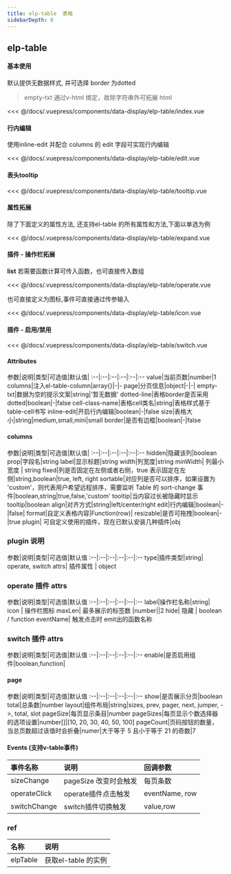 ```yaml
---
title: elp-table  表格
sidebarDepth: 0
---
```

## elp-table

#### 基本使用
默认提供无数据样式, 并可选择 border 为dotted
> empty-txt 通过v-html 绑定，故除字符串外可拓展 html

<code-card compName="docs-table">
<<< @/docs/.vuepress/components/data-display/elp-table/index.vue
</code-card>

#### 行内编辑
使用inline-edit 并配合 columns 的 edit 字段可实现行内编辑

<code-card compName="docs-table-edit">
<<< @/docs/.vuepress/components/data-display/elp-table/edit.vue
</code-card>

#### 表头tooltip

<code-card compName="docs-table-tooltip">
<<< @/docs/.vuepress/components/data-display/elp-table/tooltip.vue
</code-card>

#### 属性拓展
除了下面定义的属性方法, 还支持el-table 的所有属性和方法,下面以单选为例

<code-card compName="docs-table-expand">
<<< @/docs/.vuepress/components/data-display/elp-table/expand.vue
</code-card>

#### 插件 - 操作栏拓展

**list**  若需要函数计算可传入函数，也可直接传入数组

<code-card compName="docs-table-operate">
<<< @/docs/.vuepress/components/data-display/elp-table/operate.vue
</code-card>

也可直接定义为图标,事件可直接通过传参输入

<code-card compName="docs-table-icon">
<<< @/docs/.vuepress/components/data-display/elp-table/icon.vue
</code-card>

#### 插件 - 启用/禁用

<code-card compName="docs-table-switch">
<<< @/docs/.vuepress/components/data-display/elp-table/switch.vue
</code-card>


#### Attributes
参数|说明|类型|可选值|默认值|
:--|:--|:--|:--|:--|:--
value|当前页数|number|1
columns|注入el-table-column|array{}|-|-
page|分页信息|object|-|-|
empty-txt|数据为空的提示文案|string|'暂无数据'
dotted-line|表格border是否采用dotted|boolean|-|false
cell-class-name|表格cell类名|string|表格样式基于table-cell书写
inline-edit|开启行内编辑|boolean|-|false
size|表格大小|string|medium,small,mini|small
border|是否有边框|boolean|-|false


#### columns
参数|说明|类型|可选值|默认值|
:--|:--|:--|:--|:--|:--
hidden|隐藏该列|boolean
prop|字段名|string
label|显示标题|string
width|列宽度|string
minWidth| 列最小宽度 | string
fixed|列是否固定在左侧或者右侧，true 表示固定在左侧|string,boolean|true, left, right
sortable|对应列是否可以排序，如果设置为 'custom'，则代表用户希望远程排序，需要监听 Table 的 sort-change 事件|boolean,string|true,false,'custom'
tooltip|当内容过长被隐藏时显示 tooltip|boolean
align|对齐方式|string|left/center/right
edit|行内编辑|boolean|-|false|
format|自定义表格内容|Function(row)|
resizable|是否可拖拽|boolean|-|true
plugin| 可自定义使用的插件，现在已默认安装几种插件|obj

### plugin 说明
参数|说明|类型|可选值|默认值
:--|:--|:--|:--|:--|:--
type|插件类型|string| operate, switch
attrs| 插件属性 | object

### operate 插件 attrs
参数|说明|类型|可选值|默认值
:--|:--|:--|:--|:--|:--
label|操作栏名称|string|
icon | 操作栏图标
maxLen| 最多展示的标签数 |number||2
hide| 隐藏 | boolean / function
eventName| 触发点击时 emit出的函数名称

### switch 插件 attrs
参数|说明|类型|可选值|默认值
:--|:--|:--|:--|:--|:--
enable|是否启用组件|boolean,function|


#### page
参数|说明|类型|可选值|默认值
:--|:--|:--|:--|:--|:--
show|是否展示分页|boolean
total|总条数|number
layout|组件布局|string|sizes, prev, pager, next, jumper, ->, total, slot
pageSize|每页显示条目|number
pageSizes|每页显示个数选择器的选项设置|number[]|[10, 20, 30, 40, 50, 100]
pageCount|页码按钮的数量，当总页数超过该值时会折叠|numer|大于等于 5 且小于等于 21 的奇数|7

#### Events (支持v-table事件)
事件名称|说明|回调参数
:--|:--|:--
sizeChange|pageSize 改变时会触发|每页条数
operateClick| operate插件点击触发 | eventName, row
switchChange| switch插件切换触发 | value,row



### ref
名称|说明|
:--|:--|
elpTable|获取el-table 的实例

